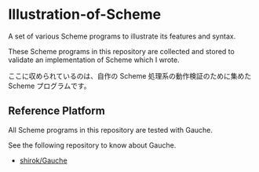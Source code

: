 # Illustration-of-Scheme

A set of various Scheme programs to illustrate its features and syntax.

These Scheme programs in this repository are collected and stored to
validate an implementation of Scheme which I wrote.

ここに収められているのは、自作の Scheme 処理系の動作検証のために集めた
Scheme プログラムです。

## Reference Platform

All Scheme programs in this repository are tested with Gauche.

See the following repository to know about Gauche.

- [shirok/Gauche](https://github.com/shirok/Gauche)
